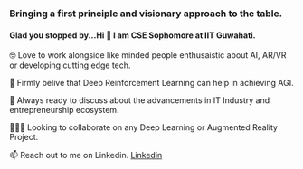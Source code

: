 ### Bringing a first principle and visionary approach to the table. 

#### Glad you stopped by...Hi 👋 I am CSE Sophomore at IIT Guwahati. 

🤓 Love to work alongside like minded people enthusaistic about AI, AR/VR or developing cutting edge tech.

🔭 Firmly belive that Deep Reinforcement Learning can help in achieving AGI.

🧐 Always ready to discuss about the advancements in IT Industry and entrepreneurship ecosystem.

👨🏻‍✈️ Looking to collaborate on any Deep Learning or Augmented Reality Project.

📫 Reach out to me on Linkedin. [Linkedin](https://www.linkedin.com/in/varenyambakshi/)


<!--
**varenyamBakshi/varenyamBakshi** is a ✨ _special_ ✨ repository because its `README.md` (this file) appears on your GitHub profile.

Here are some ideas to get you started:

- 🔭 I’m currently working on ...
- 🌱 I’m currently learning ...
- 👯 I’m looking to collaborate on ...
- 🤔 I’m looking for help with ...
- 💬 Ask me about ...
- 📫 How to reach me: ...
- 😄 Pronouns: ...
- ⚡ Fun fact: ...
-->
